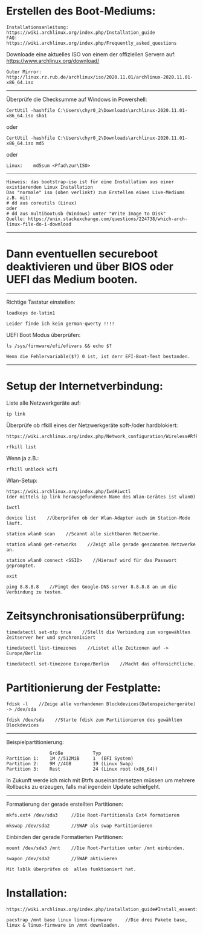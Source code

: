 # Erstellen des Boot-Mediums:

    Installationsanleitung:
    https://wiki.archlinux.org/index.php/Installation_guide
    FAQ:
    https://wiki.archlinux.org/index.php/Frequently_asked_questions
    
Downloade eine aktuelles ISO von einem der offiziellen Servern auf:
https://www.archlinux.org/download/

    Guter Mirror: http://linux.rz.rub.de/archlinux/iso/2020.11.01/archlinux-2020.11.01-x86_64.iso

----

Überprüfe die Checksumme auf Windows in Powershell:

    CertUtil -hashfile C:\Users\chyr0_2\Downloads\archlinux-2020.11.01-x86_64.iso sha1

oder

    CertUtil -hashfile C:\Users\chyr0_2\Downloads\archlinux-2020.11.01-x86_64.iso md5

oder

    Linux:    md5sum <Pfad\zur\ISO>

---- 

    Hinweis: das bootstrap-iso ist für eine Installation aus einer existierenden Linux Installation
    Das "normale" iso (oben verlinkt) zum Erstellen eines Live-Mediums z.B. mit:
    # dd aus coreutils (Linux)
    oder 
    # dd aus multibootusb (Windows) unter "Write Image to Disk"
    Quelle: https://unix.stackexchange.com/questions/224738/which-arch-linux-file-do-i-download

----

# Dann eventuellen secureboot deaktivieren und über BIOS oder UEFI das Medium booten.

----

Richtige Tastatur einstellen:

    loadkeys de-latin1
    
    Leider finde ich kein german-qwerty !!!!

UEFI Boot Modus überprüfen:

    ls /sys/firmware/efi/efivars && echo $?
    
    Wenn die Fehlervariable($?) 0 ist, ist derr EFI-Boot-Test bestanden.
    
----

# Setup der Internetverbindung:

Liste alle Netzwerkgeräte auf:

    ip link

Überprüfe ob rfkill eines der Netzwerkgeräte soft-/oder hardblokiert:
    
    https://wiki.archlinux.org/index.php/Network_configuration/Wireless#Rfkill_caveat

    rfkill list
    
Wenn ja z.B.:
    
    rfkill unblock wifi
    
 Wlan-Setup:
 
    https://wiki.archlinux.org/index.php/Iwd#iwctl 
    (der mittels ip link herausgefundenen Name des Wlan-Gerätes ist wlan0)
     
    iwctl
    
    device list    //Überprüfen ob der Wlan-Adapter auch im Station-Mode läuft.
    
    station wlan0 scan    //Scannt alle sichtbaren Netzwerke.
    
    station wlan0 get-networks    //Zeigt alle gerade gescannten Netzwerke an.
    
    station wlan0 connect <SSID>    //Hierauf wird für das Passwort gepromptet.
    
    exit
    
    ping 8.8.8.8    //Pingt den Google-DNS-server 8.8.8.8 an um die Verbindung zu testen.
    
# Zeitsynchronisationsüberprüfung:

    timedatectl set-ntp true    //Stellt die Verbindung zum vorgewählten Zeitserver her und synchronisiert
    
    timedatectl list-timezones    //Listet alle Zeitzonen auf -> Europe/Berlin
    
    timedatectl set-timezone Europe/Berlin    //Macht das offensichtliche.

# Partitionierung der Festplatte:

    fdisk -l    //Zeige alle vorhandenen Blockdevices(Datenspeichergeräte) -> /dev/sda
    
    fdisk /dev/sda    //Starte fdisk zum Partitionieren des gewählten Blockdevices
    
    
----
Beispielpartitionierung:
    
                    Größe           Typ
    Partition 1:    1M //512MiB     1  (EFI System)
    Partition 2:    9M //4GB        19 (Linux Swap)
    Partition 3:    Rest            24 (Linux root (x86_64))
    
In Zukunft werde ich mich mit Btrfs auseinandersetzen müssen um mehrere Rollbacks zu erzeugen, falls mal irgendein Update schiefgeht.

----    
    
Formatierung der gerade erstellten Partitionen:

    mkfs.ext4 /dev/sda3     //Die Root-Partitionals Ext4 formatieren
    
    mkswap /dev/sda2        //SWAP als swap Partitionieren
    
Einbinden der gerade Formatierten Partitionen:

    mount /dev/sda3 /mnt    //Die Root-Partition unter /mnt einbinden.
    
    swapon /dev/sda2        //SWAP aktivieren
    
    Mit lsblk überprüfen ob  alles funktioniert hat.
    
    
# Installation:

    https://wiki.archlinux.org/index.php/installation_guide#Install_essential_packages
    
    pacstrap /mnt base linux linux-firmware     //Die drei Pakete base, linux & linux-firmware in /mnt downloaden.
